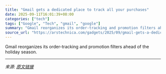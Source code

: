 ```yaml
---
title: "Gmail gets a dedicated place to track all your purchases"
date: 2025-09-11T16:01:39+08:00
categories: ["tech"]
tags: ["Google", "Tech", "gmail", "google"]
summary: "Gmail reorganizes its order-tracking and promotion filters ahead of the holiday season."
source_url: "https://arstechnica.com/gadgets/2025/09/gmail-gets-a-dedicated-place-to-track-all-your-purchases/"
---
```


Gmail reorganizes its order-tracking and promotion filters ahead of the holiday season.

---

*来源: [原文链接](https://arstechnica.com/gadgets/2025/09/gmail-gets-a-dedicated-place-to-track-all-your-purchases/)*
